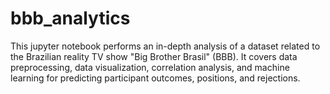 # bbb_analytics
This jupyter notebook performs an in-depth analysis of a dataset related to the Brazilian reality TV show "Big Brother Brasil" (BBB). It covers data preprocessing, data visualization, correlation analysis, and machine learning for predicting participant outcomes, positions, and rejections.
